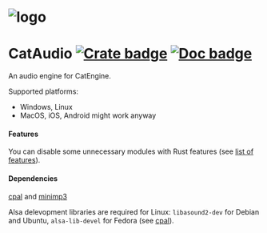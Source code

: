 # ![logo](https://github.com/Clomance/CatEngine/cat_audio/raw/master/cat_audio_logo_400_400.png)

# CatAudio [![Crate badge]][crates.io] [![Doc badge]][doc.rs]

[Crate badge]:http://meritbadge.herokuapp.com/cat_audio
[crates.io]:https://crates.io/crates/cat_audio

[Doc badge]:https://img.shields.io/badge/documentation-doc.rs-green
[doc.rs]:https://docs.rs/cat_audio/

An audio engine for CatEngine.

Supported platforms:
 - Windows, Linux
 - MacOS, iOS, Android might work anyway

#### Features

You can disable some unnecessary modules with Rust features (see [list of features](book/EN/features.md)).


#### Dependencies
[cpal](https://github.com/RustAudio/cpal) and [minimp3](https://github.com/germangb/minimp3-rs)

Alsa delevopment libraries are required for Linux: `libasound2-dev` for Debian and Ubuntu, `alsa-lib-devel` for Fedora (see [cpal](https://github.com/RustAudio/cpal)).